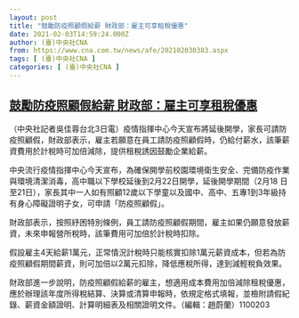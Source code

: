 ```yaml
---
layout: post
title: "鼓勵防疫照顧假給薪 財政部：雇主可享租稅優惠"
date: 2021-02-03T14:59:24.000Z
author: (臺)中央社CNA
from: https://www.cna.com.tw/news/afe/202102030383.aspx
tags: [ (臺)中央社CNA ]
categories: [ (臺)中央社CNA ]
---
```

<!--1612364364000-->
[鼓勵防疫照顧假給薪 財政部：雇主可享租稅優惠](https://www.cna.com.tw/news/afe/202102030383.aspx)
------

<div>
<div></div><div class="paragraph"><p>（中央社記者吳佳蓉台北3日電）疫情指揮中心今天宣布將延後開學，家長可請防疫照顧假，財政部表示，雇主若願意在員工請防疫照顧假時，仍給付薪水，該筆薪資費用於計稅時可加倍減除，提供租稅誘因鼓勵企業給薪。</p><p>中央流行疫情指揮中心今天宣布，為確保開學前校園環境衛生安全、完備防疫作業與環境清潔消毒，高中職以下學校延後到2月22日開學，延後開學期間（2月18 日至21日），家長其中一人如有照顧12歲以下學童以及國中、高中、五專1到3年級持有身心障礙證明子女，可申請「防疫照顧假」。</p><p>財政部表示，按照紓困特別條例，員工請防疫照顧假期間，雇主如果仍願意發放薪資，未來申報營所稅時，該筆費用可加倍於計稅時扣除。</p><p>假設雇主4天給薪1萬元，正常情況計稅時只能核實扣除1萬元薪資成本，但若為防疫照顧假期間薪資，則可加倍以2萬元扣除，降低應稅所得，達到減輕稅負效果。</p><p>財政部進一步說明，防疫照顧假給薪的雇主，想適用成本費用加倍減除租稅優惠，應於辦理該年度所得稅結算、決算或清算申報時，依規定格式填報，並檢附請假紀錄、薪資金額證明、計算明細表及相關證明文件。（編輯：趙蔚蘭）1100203</p></div>
</div>
